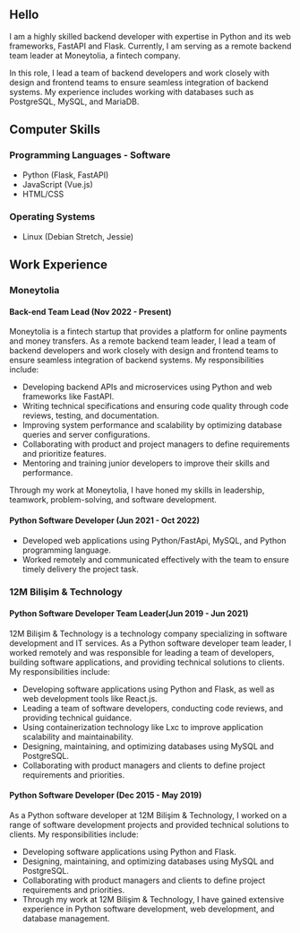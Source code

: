 ## Hello 

I am a highly skilled backend developer with expertise in Python and its web frameworks, FastAPI and Flask. Currently, I am serving as a remote backend team leader at Moneytolia, a fintech company.

In this role, I lead a team of backend developers and work closely with design and frontend teams to ensure seamless integration of backend systems. My experience includes working with databases such as PostgreSQL, MySQL, and MariaDB.


## Computer Skills

### Programming Languages - Software
- Python (Flask, FastAPI)
- JavaScript (Vue.js)
- HTML/CSS

### Operating Systems
- Linux (Debian Stretch, Jessie)


## Work Experience
### Moneytolia
#### Back-end Team Lead (Nov 2022 - Present)

Moneytolia is a fintech startup that provides a platform for online payments and money transfers. As a remote backend team leader, I lead a team of backend developers and work closely with design and frontend teams to ensure seamless integration of backend systems. My responsibilities include:

- Developing backend APIs and microservices using Python and web frameworks like FastAPI.
- Writing technical specifications and ensuring code quality through code reviews, testing, and documentation.
- Improving system performance and scalability by optimizing database queries and server configurations.
- Collaborating with product and project managers to define requirements and prioritize features.
- Mentoring and training junior developers to improve their skills and performance.

Through my work at Moneytolia, I have honed my skills in leadership, teamwork, problem-solving, and software development.

#### Python Software Developer (Jun 2021 - Oct 2022)
- Developed web applications using Python/FastApi, MySQL, and Python programming language.
- Worked remotely and communicated effectively with the team to ensure timely delivery the project task.

### 12M Bilişim & Technology
#### Python Software Developer Team Leader(Jun 2019 - Jun 2021)

12M Bilişim & Technology is a technology company specializing in software development and IT services. As a Python software developer team leader, I worked remotely and was responsible for leading a team of developers, building software applications, and providing technical solutions to clients. My responsibilities include:

- Developing software applications using Python and Flask, as well as web development tools like React.js.
- Leading a team of software developers, conducting code reviews, and providing technical guidance.
- Using containerization technology like Lxc to improve application scalability and maintainability.
- Designing, maintaining, and optimizing databases using MySQL and PostgreSQL.
- Collaborating with product managers and clients to define project requirements and priorities.

#### Python Software Developer (Dec 2015 - May 2019)

As a Python software developer at 12M Bilişim & Technology, I worked on a range of software development projects and provided technical solutions to clients. My responsibilities include:

- Developing software applications using Python and Flask.
- Designing, maintaining, and optimizing databases using MySQL and PostgreSQL.
- Collaborating with product managers and clients to define project requirements and priorities.
- Through my work at 12M Bilişim & Technology, I have gained extensive experience in Python software development, web development, and database management.
